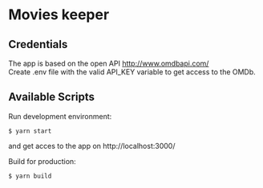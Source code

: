 # Movies keeper  

## Credentials  
The app is based on the open API http://www.omdbapi.com/  
Create .env file with the valid API_KEY variable to get access to the OMDb.  

## Available Scripts  
Run development environment:  
```
$ yarn start
```
and get acces to the app on http://localhost:3000/  



Build for production:  
```
$ yarn build
```


